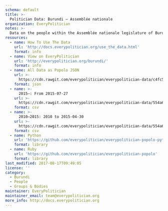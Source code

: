 ```yaml
---
schema: default
title: >-
  Politician Data: Burundi — Assemblée nationale
organization: EveryPolitician
notes: >-
  Data on the people within the Assemblée nationale legislature of Burundi.
resources:
  - name: How To Use The Data
    url: 'http://docs.everypolitician.org/use_the_data.html'
    format: info
  - name: View on EveryPolitician
    url: 'http://everypolitician.org/burundi/'
    format: info
  - name: All Data as Popolo JSON
    url: >-
      https://cdn.rawgit.com/everypolitician/everypolitician-data/c4fc5e4a73396ce3bfe4d6a8086ebe4c330e8812/data/Burundi/Assembly/ep-popolo-v1.0.json
    format: json
  - name: >-
      2015–: From 2015-07-27
    url: >-
      https://cdn.rawgit.com/everypolitician/everypolitician-data/554a6cb306153130ac5558e4c015471d63e57cb7/data/Burundi/Assembly/term-2015.csv
    format: csv
  - name: >-
      2010–2015: 2010 to 2015-04-30
    url: >-
      https://cdn.rawgit.com/everypolitician/everypolitician-data/554a6cb306153130ac5558e4c015471d63e57cb7/data/Burundi/Assembly/term-2010.csv
    format: csv
  - name: Python
    url: 'https://github.com/everypolitician/everypolitician-popolo-python'
    format: library
  - name: Ruby
    url: 'https://github.com/everypolitician/everypolitician-popolo'
    format: library
last_modified: 2017-08-17T09:49:05
license: ''
category:
  - Burundi
  - People
  - Groups & Bodies
maintainer: EveryPolitician
maintainer_email: team@everypolitician.org
more_info: http://docs.everypolitician.org
---
```

